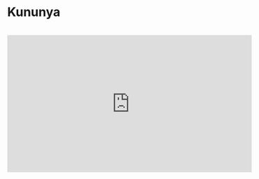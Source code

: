 <!DOCTYPE html>
<head> 
</head>

<body>
<h1> Kununya </h1>
<br><iframe width="560" height="315" src="https://www.youtube.com/embed/4xnsmyI5KMQ?si=cgcSDfNmhWcxbejW" title="YouTube video player" frameborder="0" allow="accelerometer; autoplay; clipboard-write; encrypted-media; gyroscope; picture-in-picture; web-share" allowfullscreen></iframe>
</body>


</html>
